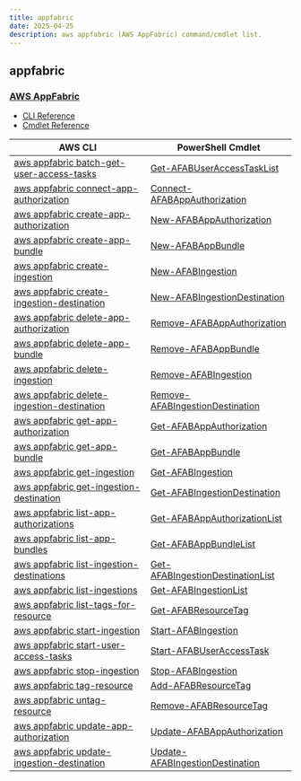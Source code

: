 ```yaml
---
title: appfabric
date: 2025-04-25
description: aws appfabric (AWS AppFabric) command/cmdlet list.
---
```


## appfabric

### [AWS AppFabric](https://aws.amazon.com/appfabric/)

* [CLI Reference](https://awscli.amazonaws.com/v2/documentation/api/latest/reference/appfabric/index.html)
* [Cmdlet Reference](https://docs.aws.amazon.com/powershell/latest/reference/items/AppFabric_cmdlets.html)

|AWS CLI|PowerShell Cmdlet|
|----|----|
|[aws appfabric batch-get-user-access-tasks](https://awscli.amazonaws.com/v2/documentation/api/latest/reference/appfabric/batch-get-user-access-tasks.html)|[Get-AFABUserAccessTaskList](https://docs.aws.amazon.com/powershell/latest/reference/items/Get-AFABUserAccessTaskList.html)|
|[aws appfabric connect-app-authorization](https://awscli.amazonaws.com/v2/documentation/api/latest/reference/appfabric/connect-app-authorization.html)|[Connect-AFABAppAuthorization](https://docs.aws.amazon.com/powershell/latest/reference/items/Connect-AFABAppAuthorization.html)|
|[aws appfabric create-app-authorization](https://awscli.amazonaws.com/v2/documentation/api/latest/reference/appfabric/create-app-authorization.html)|[New-AFABAppAuthorization](https://docs.aws.amazon.com/powershell/latest/reference/items/New-AFABAppAuthorization.html)|
|[aws appfabric create-app-bundle](https://awscli.amazonaws.com/v2/documentation/api/latest/reference/appfabric/create-app-bundle.html)|[New-AFABAppBundle](https://docs.aws.amazon.com/powershell/latest/reference/items/New-AFABAppBundle.html)|
|[aws appfabric create-ingestion](https://awscli.amazonaws.com/v2/documentation/api/latest/reference/appfabric/create-ingestion.html)|[New-AFABIngestion](https://docs.aws.amazon.com/powershell/latest/reference/items/New-AFABIngestion.html)|
|[aws appfabric create-ingestion-destination](https://awscli.amazonaws.com/v2/documentation/api/latest/reference/appfabric/create-ingestion-destination.html)|[New-AFABIngestionDestination](https://docs.aws.amazon.com/powershell/latest/reference/items/New-AFABIngestionDestination.html)|
|[aws appfabric delete-app-authorization](https://awscli.amazonaws.com/v2/documentation/api/latest/reference/appfabric/delete-app-authorization.html)|[Remove-AFABAppAuthorization](https://docs.aws.amazon.com/powershell/latest/reference/items/Remove-AFABAppAuthorization.html)|
|[aws appfabric delete-app-bundle](https://awscli.amazonaws.com/v2/documentation/api/latest/reference/appfabric/delete-app-bundle.html)|[Remove-AFABAppBundle](https://docs.aws.amazon.com/powershell/latest/reference/items/Remove-AFABAppBundle.html)|
|[aws appfabric delete-ingestion](https://awscli.amazonaws.com/v2/documentation/api/latest/reference/appfabric/delete-ingestion.html)|[Remove-AFABIngestion](https://docs.aws.amazon.com/powershell/latest/reference/items/Remove-AFABIngestion.html)|
|[aws appfabric delete-ingestion-destination](https://awscli.amazonaws.com/v2/documentation/api/latest/reference/appfabric/delete-ingestion-destination.html)|[Remove-AFABIngestionDestination](https://docs.aws.amazon.com/powershell/latest/reference/items/Remove-AFABIngestionDestination.html)|
|[aws appfabric get-app-authorization](https://awscli.amazonaws.com/v2/documentation/api/latest/reference/appfabric/get-app-authorization.html)|[Get-AFABAppAuthorization](https://docs.aws.amazon.com/powershell/latest/reference/items/Get-AFABAppAuthorization.html)|
|[aws appfabric get-app-bundle](https://awscli.amazonaws.com/v2/documentation/api/latest/reference/appfabric/get-app-bundle.html)|[Get-AFABAppBundle](https://docs.aws.amazon.com/powershell/latest/reference/items/Get-AFABAppBundle.html)|
|[aws appfabric get-ingestion](https://awscli.amazonaws.com/v2/documentation/api/latest/reference/appfabric/get-ingestion.html)|[Get-AFABIngestion](https://docs.aws.amazon.com/powershell/latest/reference/items/Get-AFABIngestion.html)|
|[aws appfabric get-ingestion-destination](https://awscli.amazonaws.com/v2/documentation/api/latest/reference/appfabric/get-ingestion-destination.html)|[Get-AFABIngestionDestination](https://docs.aws.amazon.com/powershell/latest/reference/items/Get-AFABIngestionDestination.html)|
|[aws appfabric list-app-authorizations](https://awscli.amazonaws.com/v2/documentation/api/latest/reference/appfabric/list-app-authorizations.html)|[Get-AFABAppAuthorizationList](https://docs.aws.amazon.com/powershell/latest/reference/items/Get-AFABAppAuthorizationList.html)|
|[aws appfabric list-app-bundles](https://awscli.amazonaws.com/v2/documentation/api/latest/reference/appfabric/list-app-bundles.html)|[Get-AFABAppBundleList](https://docs.aws.amazon.com/powershell/latest/reference/items/Get-AFABAppBundleList.html)|
|[aws appfabric list-ingestion-destinations](https://awscli.amazonaws.com/v2/documentation/api/latest/reference/appfabric/list-ingestion-destinations.html)|[Get-AFABIngestionDestinationList](https://docs.aws.amazon.com/powershell/latest/reference/items/Get-AFABIngestionDestinationList.html)|
|[aws appfabric list-ingestions](https://awscli.amazonaws.com/v2/documentation/api/latest/reference/appfabric/list-ingestions.html)|[Get-AFABIngestionList](https://docs.aws.amazon.com/powershell/latest/reference/items/Get-AFABIngestionList.html)|
|[aws appfabric list-tags-for-resource](https://awscli.amazonaws.com/v2/documentation/api/latest/reference/appfabric/list-tags-for-resource.html)|[Get-AFABResourceTag](https://docs.aws.amazon.com/powershell/latest/reference/items/Get-AFABResourceTag.html)|
|[aws appfabric start-ingestion](https://awscli.amazonaws.com/v2/documentation/api/latest/reference/appfabric/start-ingestion.html)|[Start-AFABIngestion](https://docs.aws.amazon.com/powershell/latest/reference/items/Start-AFABIngestion.html)|
|[aws appfabric start-user-access-tasks](https://awscli.amazonaws.com/v2/documentation/api/latest/reference/appfabric/start-user-access-tasks.html)|[Start-AFABUserAccessTask](https://docs.aws.amazon.com/powershell/latest/reference/items/Start-AFABUserAccessTask.html)|
|[aws appfabric stop-ingestion](https://awscli.amazonaws.com/v2/documentation/api/latest/reference/appfabric/stop-ingestion.html)|[Stop-AFABIngestion](https://docs.aws.amazon.com/powershell/latest/reference/items/Stop-AFABIngestion.html)|
|[aws appfabric tag-resource](https://awscli.amazonaws.com/v2/documentation/api/latest/reference/appfabric/tag-resource.html)|[Add-AFABResourceTag](https://docs.aws.amazon.com/powershell/latest/reference/items/Add-AFABResourceTag.html)|
|[aws appfabric untag-resource](https://awscli.amazonaws.com/v2/documentation/api/latest/reference/appfabric/untag-resource.html)|[Remove-AFABResourceTag](https://docs.aws.amazon.com/powershell/latest/reference/items/Remove-AFABResourceTag.html)|
|[aws appfabric update-app-authorization](https://awscli.amazonaws.com/v2/documentation/api/latest/reference/appfabric/update-app-authorization.html)|[Update-AFABAppAuthorization](https://docs.aws.amazon.com/powershell/latest/reference/items/Update-AFABAppAuthorization.html)|
|[aws appfabric update-ingestion-destination](https://awscli.amazonaws.com/v2/documentation/api/latest/reference/appfabric/update-ingestion-destination.html)|[Update-AFABIngestionDestination](https://docs.aws.amazon.com/powershell/latest/reference/items/Update-AFABIngestionDestination.html)|

